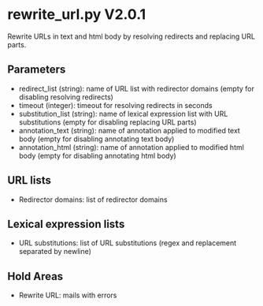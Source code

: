 rewrite_url.py V2.0.1
=====================

Rewrite URLs in text and html body by resolving redirects and replacing URL parts.

## Parameters
* redirect_list (string): name of URL list with redirector domains (empty for disabling resolving redirects)
* timeout (integer): timeout for resolving redirects in seconds
* substitution_list (string): name of lexical expression list with URL substitutions (empty for disabling replacing URL parts)
* annotation_text (string): name of annotation applied to modified text body (empty for disabling annotating text body)
* annotation_html (string): name of annotation applied to modified html body (empty for disabling annotating html body)

## URL lists
* Redirector domains: list of redirector domains

## Lexical expression lists
* URL substitutions: list of URL substitutions (regex and replacement separated by newline)

## Hold Areas
* Rewrite URL: mails with errors

